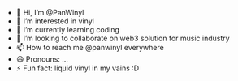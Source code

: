 - 👋 Hi, I’m @PanWinyl
- 👀 I’m interested in vinyl
- 🌱 I’m currently learning coding
- 💞️ I’m looking to collaborate on web3 solution for music industry
- 📫 How to reach me @panwinyl everywhere
- 😄 Pronouns: ...
- ⚡ Fun fact: liquid vinyl in my vains :D

<!---
PanWinyl/PanWinyl is a ✨ special ✨ repository because its `README.md` (this file) appears on your GitHub profile.
You can click the Preview link to take a look at your changes.
--->
